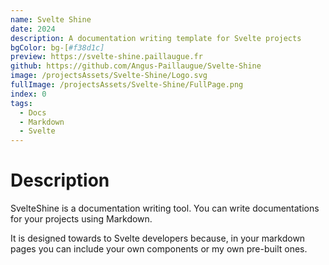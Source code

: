 ```yaml
---
name: Svelte Shine
date: 2024
description: A documentation writing template for Svelte projects
bgColor: bg-[#f38d1c]
preview: https://svelte-shine.paillaugue.fr
github: https://github.com/Angus-Paillaugue/Svelte-Shine
image: /projectsAssets/Svelte-Shine/Logo.svg
fullImage: /projectsAssets/Svelte-Shine/FullPage.png
index: 0
tags:
  - Docs
  - Markdown
  - Svelte
---
```



# Description

SvelteShine is a documentation writing tool. You can write documentations for your projects using Markdown.

It is designed towards to Svelte developers because, in your markdown pages you can include your own components or my own pre-built ones.
